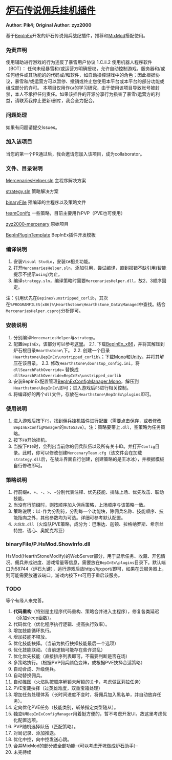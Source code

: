 # [炉石传说佣兵挂机插件](https://github.com/Pik-4/Hearthstone_Mercenaries_BepInEx)

**Author: Pik4; Original Author: zyz2000**

基于[BepInEx](https://github.com/BepInEx/BepInEx)开发的炉石传说佣兵战纪插件，推荐和[MixMod](https://4pda.to/forum/index.php?showtopic=870696)搭配使用。

### 免责声明
使用辅助进行游戏的行为违反了暴雪用户协议 1.C.ii.2 使用机器人程序软件（BOT）： 任何未经暴雪和/或运营方明确授权，允许自动控制游戏，服务器和/或任何组件或其功能的的代码或/和软件，如自动操控游戏中的角色；因此根据协议，暴雪和/或运营方可以暂停、撤销或终止您使用本平台或本平台的部分功能或组成部分的许可。 
本项目仅用作`C#`的学习研究，由于使用该项目导致账号被封禁，本人不承担任何责任。如果该插件的开源分享行为损害了暴雪/运营方的利益，请联系我停止更新/删库，我会全力配合。 

### 问题处理

如果有问题请提交Issues。

### 加入该项目

当您的第一个PR通过后，我会邀请您加入该项目，成为collaborator。

### 文件、目录说明

[MercenariesHelper.sln](https://github.com/Pik-4/Hearthstone_Mercenaries_BepInEx/blob/main/MercenariesHelper.sln) 主程序解决方案

[strategy.sln](https://github.com/Pik-4/Hearthstone_Mercenaries_BepInEx/blob/main/strategy.sln) 策略解决方案

[binaryFile](https://github.com/Pik-4/Hearthstone_Mercenaries_BepInEx/tree/main/binaryFile) 预编译的主程序以及策略文件

[teamConifg](https://github.com/Pik-4/Hearthstone_Mercenaries_BepInEx/tree/main/teamConifg) 一些策略，目前主要用作PVP（PVE也可使用）

[zyz2000-mercenary](https://github.com/Pik-4/Hearthstone_Mercenaries_BepInEx/tree/main/zyz2000-mercenary) 原始项目

[BepInPluginTemplate](https://github.com/Pik-4/Hearthstone_Mercenaries_BepInEx/blob/main/BepInPluginTemplate.sln) BepInEx插件开发模板


### 编译说明

1. 安装`Visual Studio`，安装`C#`相关功能。
2. 打开`MercenariesHelper.sln`，添加引用，尝试编译，直到报错不缺引用(智能提示不提示`using`)为止。
3. 编译`strategy.sln`，编译策略时需要`MercenariesHelper.dll`，故2、3顺序固定。

注：引用优先在`Bepinex\unstripped_corlib`，其次在`%PROGRAMFILES(x86)%\Hearthstone\Hearthstone_Data\Managed`中查找。结合`MercenariesHelper.csproj`分析即可。

### 安装说明

1. 分别编译`MercenariesHelper`与`strategy`。
2. 配置`BepInEx`，该部分可以参考[这里](https://4pda.to/forum/index.php?showtopic=870696&st=4780#entry114865283)。
  2.1. 下载[BepInEx_x86](https://github.com/BepInEx/BepInEx/releases)，并将其解压到炉石根目录`Hearthstone\`下。
  2.2. 创建一个目录`Hearthstone\BepInEx\unstripped_corlib\`；下载[Mono](https://unity.bepinex.dev/corlibs/2019.4.37.zip)和[Unity](https://unity.bepinex.dev/libraries/2019.4.37.zip)，并将其解压在该目录。
  2.3. 修改`Hearthstone\doorstop_config.ini`，将`dllSearchPathOverride=` 替换成`dllSearchPathOverride=BepInEx\unstripped_corlib`
3. 安装BepInEx配置管理[BepInExConfigManager.Mono](https://github.com/sinai-dev/BepInExConfigManager/releases)，解压到`Hearthstone\BepInEx\`即可；进入游戏后`F5`进行相关控制。
4. 将编译好的两个`dll`文件，存放在`Hearthstone\BepInEx\plugins`即可。

### 使用说明

1. 进入游戏后按下`F5`，找到佣兵挂机插件进行配置（需要点击保存，或者修改`BepInExConfigManager`的`AutoSave`）。注：策略要带上`.dll`，空策略为任务策略。
2. 按下`F9`开始挂机。
3. 当按下`F10`时，会列出当前你的佣兵队伍以及所有关卡ID。并打开`Config`目录。此时，你可以修改创建`MercenaryTeam.cfg`（该文件会在加载`strategy.dll`后，在战斗界面自行创建，创建策略的是王冰冰），并根据模板自行修改即可。

### 策略说明

1. 行前缀`#`、`+`、`-`、`>`、`~`分别代表注释、优先技能、排除上场、优先攻击、联动技能。
2. 当没有行前缀时，则按顺序加入佣兵策略，上场顺序与该策略一致。
3. 策略说明：以`-`作为分割符，分割每一个功能块，除佣兵名称、技能顺序、技能指向之外，其他参数均为可选。详细可参考默认配置。
4. `火焰龙.dll`（火焰队PVE策略，成分为：巴琳达、迦顿、拉格纳罗斯、希奈丝特拉、珑心、奥妮克希亚）

### binaryFile/P.HsMod.ShowInfo.dll

HsMod(HearthStoneModify)的WebServer部分，用于显示任务、收藏、开包情况、佣兵养成进度、游戏常量等信息，需要放在`BepInEx\plugins`目录下。默认端口为58744（炉石九键），运行游戏后放http://ip:port/即可，如果在云服务器上，则可能需要放通该端口。游戏内按下`F4`可用于重启该服务。

### TODO

等个有缘人来完善。

1. **代码重构**（特别是主程序代码重构、策略合并进入主程序），修复各类延迟（添加sleep函数）。
2. 代码优化（优化程序执行逻辑、提高执行效率）。
3. 增加技能循环执行。
4. 增加技能不释放。
5. 优化技能抉择。（当前为执行抉择技能最后一个选项）
6. 优化技能联动。（当前逻辑可能存在些许混乱）
7. 优化优先技能（直接排序列表即可，不需要判断是否在场）
8. 多策略执行。（根据PVP佣兵颜色变阵，或根据PVE抉择合适策略）
9. 自动合成、升级佣兵。
10. 自动替换佣兵。
11. 自动推图（火焰队按顺序解锁未解锁的关卡，考虑做瓦莉拉任务）
12. PVE宝藏抉择（过英雄难度，双重宝箱处理）
13. 增加任务处理体系（长时间进度不变时，将佣兵加入黑名单，并自动放弃任务）。
14. 定向优化PVE任务（技能类别，斩杀指定类型随从）。
15. ~~独立UI~~`BepInExConfigManager`用着挺方便的，暂不考虑开发UI。故这里考虑优化配置选项。
16. PVP随机选择队伍（匹配策略）。
17. 对局记录、添加推送。
18. 优化中控，向中控发送心跳。
19. ~~合并MixMod的部分或全部功能（可以考虑开坑做成炉石助手）~~
20. 未完待续

